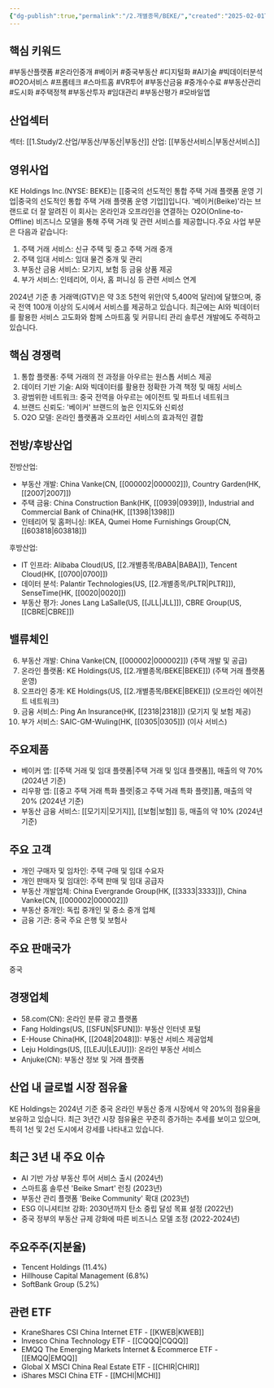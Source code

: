 ```yaml
---
{"dg-publish":true,"permalink":"/2.개별종목/BEKE/","created":"2025-02-01T12:46:13.670+09:00","updated":"2025-07-29T21:37:04.398+09:00"}
---
```


## 핵심 키워드

#부동산플랫폼 #온라인중개 #베이커 #중국부동산 #디지털화 #AI기술 #빅데이터분석 #O2O서비스 #프롭테크 #스마트홈 #VR투어 #부동산금융 #중개수수료 #부동산관리 #도시화 #주택정책 #부동산투자 #임대관리 #부동산평가 #모바일앱

## 산업섹터

섹터: [[1.Study/2.산업/부동산/부동산\|부동산]]
산업: [[부동산서비스\|부동산서비스]]

## 영위사업

KE Holdings Inc.(NYSE: BEKE)는 [[중국의 선도적인 통합 주택 거래 플랫폼 운영 기업\|중국의 선도적인 통합 주택 거래 플랫폼 운영 기업]]입니다. '베이커(Beike)'라는 브랜드로 더 잘 알려진 이 회사는 온라인과 오프라인을 연결하는 O2O(Online-to-Offline) 비즈니스 모델을 통해 주택 거래 및 관련 서비스를 제공합니다.주요 사업 부문은 다음과 같습니다:

1. 주택 거래 서비스: 신규 주택 및 중고 주택 거래 중개
2. 주택 임대 서비스: 임대 물건 중개 및 관리
3. 부동산 금융 서비스: 모기지, 보험 등 금융 상품 제공
4. 부가 서비스: 인테리어, 이사, 홈 퍼니싱 등 관련 서비스 연계

2024년 기준 총 거래액(GTV)은 약 3조 5천억 위안(약 5,400억 달러)에 달했으며, 중국 전역 100개 이상의 도시에서 서비스를 제공하고 있습니다. 최근에는 AI와 빅데이터를 활용한 서비스 고도화와 함께 스마트홈 및 커뮤니티 관리 솔루션 개발에도 주력하고 있습니다.

## 핵심 경쟁력

1. 통합 플랫폼: 주택 거래의 전 과정을 아우르는 원스톱 서비스 제공
2. 데이터 기반 기술: AI와 빅데이터를 활용한 정확한 가격 책정 및 매칭 서비스
3. 광범위한 네트워크: 중국 전역을 아우르는 에이전트 및 파트너 네트워크
4. 브랜드 신뢰도: '베이커' 브랜드의 높은 인지도와 신뢰성
5. O2O 모델: 온라인 플랫폼과 오프라인 서비스의 효과적인 결합

## 전방/후방산업

전방산업:

- 부동산 개발: China Vanke(CN, [[000002\|000002]]), Country Garden(HK, [[2007\|2007]])
- 주택 금융: China Construction Bank(HK, [[0939\|0939]]), Industrial and Commercial Bank of China(HK, [[1398\|1398]])
- 인테리어 및 홈퍼니싱: IKEA, Qumei Home Furnishings Group(CN, [[603818\|603818]])

후방산업:

- IT 인프라: Alibaba Cloud(US, [[2.개별종목/BABA\|BABA]]), Tencent Cloud(HK, [[0700\|0700]])
- 데이터 분석: Palantir Technologies(US, [[2.개별종목/PLTR\|PLTR]]), SenseTime(HK, [[0020\|0020]])
- 부동산 평가: Jones Lang LaSalle(US, [[JLL\|JLL]]), CBRE Group(US, [[CBRE\|CBRE]])

## 밸류체인

6. 부동산 개발: China Vanke(CN, [[000002\|000002]]) (주택 개발 및 공급)
7. 온라인 플랫폼: KE Holdings(US, [[2.개별종목/BEKE\|BEKE]]) (주택 거래 플랫폼 운영)
8. 오프라인 중개: KE Holdings(US, [[2.개별종목/BEKE\|BEKE]]) (오프라인 에이전트 네트워크)
9. 금융 서비스: Ping An Insurance(HK, [[2318\|2318]]) (모기지 및 보험 제공)
10. 부가 서비스: SAIC-GM-Wuling(HK, [[0305\|0305]]) (이사 서비스)

## 주요제품

- 베이커 앱: [[주택 거래 및 임대 플랫폼\|주택 거래 및 임대 플랫폼]], 매출의 약 70% (2024년 기준)
- 리우팡 앱: [[중고 주택 거래 특화 플랫\|중고 주택 거래 특화 플랫]]폼, 매출의 약 20% (2024년 기준)
- 부동산 금융 서비스: [[모기지\|모기지]], [[보험\|보험]] 등, 매출의 약 10% (2024년 기준)

## 주요 고객

- 개인 구매자 및 임차인: 주택 구매 및 임대 수요자
- 개인 판매자 및 임대인: 주택 판매 및 임대 공급자
- 부동산 개발업체: China Evergrande Group(HK, [[3333\|3333]]), China Vanke(CN, [[000002\|000002]])
- 부동산 중개인: 독립 중개인 및 중소 중개 업체
- 금융 기관: 중국 주요 은행 및 보험사

## 주요 판매국가

중국

## 경쟁업체

- 58.com(CN): 온라인 분류 광고 플랫폼
- Fang Holdings(US, [[SFUN\|SFUN]]): 부동산 인터넷 포털
- E-House China(HK, [[2048\|2048]]): 부동산 서비스 제공업체
- Leju Holdings(US, [[LEJU\|LEJU]]): 온라인 부동산 서비스
- Anjuke(CN): 부동산 정보 및 거래 플랫폼

## 산업 내 글로벌 시장 점유율

KE Holdings는 2024년 기준 중국 온라인 부동산 중개 시장에서 약 20%의 점유율을 보유하고 있습니다. 최근 3년간 시장 점유율은 꾸준히 증가하는 추세를 보이고 있으며, 특히 1선 및 2선 도시에서 강세를 나타내고 있습니다.

## 최근 3년 내 주요 이슈

- AI 기반 가상 부동산 투어 서비스 출시 (2024년)
- 스마트홈 솔루션 'Beike Smart' 런칭 (2023년)
- 부동산 관리 플랫폼 'Beike Community' 확대 (2023년)
- ESG 이니셔티브 강화: 2030년까지 탄소 중립 달성 목표 설정 (2022년)
- 중국 정부의 부동산 규제 강화에 따른 비즈니스 모델 조정 (2022-2024년)

## 주요주주(지분율)

- Tencent Holdings (11.4%)
- Hillhouse Capital Management (6.8%)
- SoftBank Group (5.2%)

## 관련 ETF

- KraneShares CSI China Internet ETF - [[KWEB\|KWEB]]
- Invesco China Technology ETF - [[CQQQ\|CQQQ]]
- EMQQ The Emerging Markets Internet & Ecommerce ETF - [[EMQQ\|EMQQ]]
- Global X MSCI China Real Estate ETF - [[CHIR\|CHIR]]
- iShares MSCI China ETF - [[MCHI\|MCHI]]